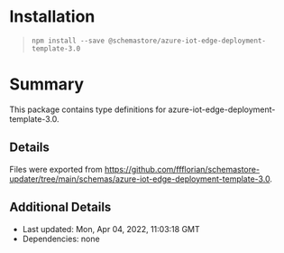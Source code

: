 # Installation
> `npm install --save @schemastore/azure-iot-edge-deployment-template-3.0`

# Summary
This package contains type definitions for azure-iot-edge-deployment-template-3.0.

## Details
Files were exported from https://github.com/ffflorian/schemastore-updater/tree/main/schemas/azure-iot-edge-deployment-template-3.0.

## Additional Details
* Last updated: Mon, Apr 04, 2022, 11:03:18 GMT
* Dependencies: none
